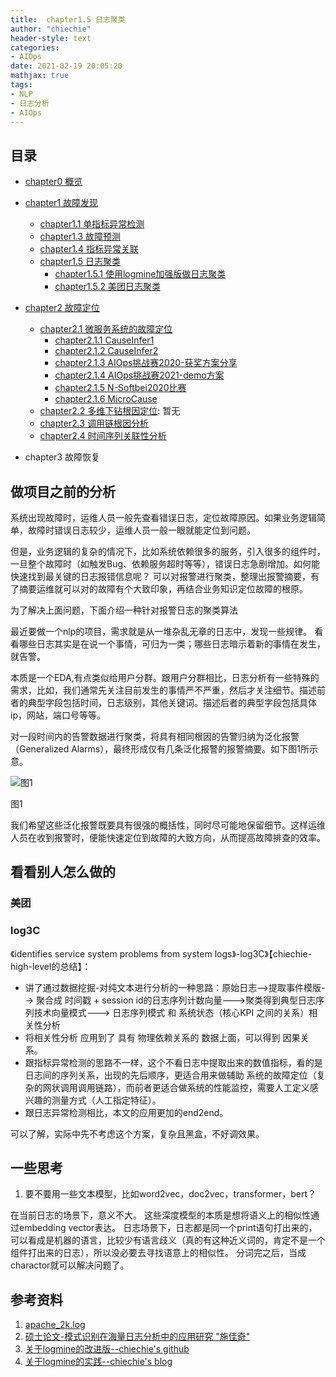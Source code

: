 ```yaml
---
title:  chapter1.5 日志聚类
author: "chiechie"
header-style: text
categories: 
- AIOps
date: 2021-02-19 20:05:20
mathjax: true
tags:
- NLP
- 日志分析
- AIOps
---
```


## 目录
- [chapter0 概览](https://chiechie.github.io/2021/05/21/AI/AIOps/AIOps-0-summary/)
- [chapter1 故障发现](https://chiechie.github.io/2021/05/21/AI/AIOps/AIOps-1-event-generate/)
	- [chapter1.1 单指标异常检测](https://chiechie.github.io/2021/05/21/AI/AIOps/AIOps-1_1-kpi-detector/)
	- [chapter1.3 故障预测](https://chiechie.github.io/2021/03/04/AI/AIOps/AIOps-1_2-fault-prediction/)
	- [chapter1.4 指标异常关联](https://chiechie.github.io/2021/05/21/AI/AIOps/AIOps-1_4-kpi-correlation/)
	- [chapter1.5 日志聚类](https://chiechie.github.io/2021/02/19/AI/AIOps/AIOps-1_5-log-analysis/)
		- [chapter1.5.1 使用logmine加强版做日志聚类](https://chiechie.github.io/2021/03/04/AI/AIOps/AIOps-1_5_1-log-analysis_logmine/)
		- [chapter1.5.2 美团日志聚类](https://chiechie.github.io/2021/03/04/AI/AIOps/AIOps-1_5_2-log-analysis_meituan/)
	
- [chapter2 故障定位](https://chiechie.github.io/2021/05/21/AI/AIOps/AIOps-2-event-analysis/)
	- [chapter2.1 微服务系统的故障定位](https://chiechie.github.io/2021/05/21/AI/AIOps/AIOps-2_1-topo-rca/)
		- [chapter2.1.1 CauseInfer1](https://chiechie.github.io/2021/03/02/AI/AIOps/AIOps-2_1_1-topo-rca-causeinfer-notes1/)
		- [chapter2.1.2 CauseInfer2](https://chiechie.github.io/2021/03/03/AI/AIOps/AIOps-2_1_2-topo-rca-causeinfer-notes2/)
		- [chapter2.1.3 AIOps挑战赛2020-获奖方案分享](https://chiechie.github.io/2021/03/10/AI/AIOps/AIOps-2_1_3-topo-rca-aiops2020/)
		- [chapter2.1.4 AIOps挑战赛2021-demo方案](https://chiechie.github.io/2021/03/09/AI/AIOps/AIOps-2_1_4-topo-rca-aiops2021/)
		- [chapter2.1.5 N-Softbei2020比赛](https://chiechie.github.io/2021/03/10/AI/AIOps/AIOps-2_1_5-topo-rca-cnsoftbei2020/)
		- [chapter2.1.6 MicroCause](https://chiechie.github.io/2021/05/21/AI/AIOps/AIOps-2_1_6-topo-rca-MicroCause)
	- [chapter2.2 多维下钻根因定位](https://chiechie.github.io/2021/05/21/AI/AIOps/AIOps-2_2-multi-dimensional-rca/): 暂无
	- [chapter2.3 调用链根因分析](https://chiechie.github.io/2021/03/15/AI/AIOps/AIOps-2_3-trace_rca/)
	- [chapter2.4 时间序列关联性分析](https://chiechie.github.io/2021/04/14/AI/AIOps/AIOps-2_4-metric_event_correlation/)
- chapter3 故障恢复
## 做项目之前的分析

系统出现故障时，运维人员一般先查看错误日志，定位故障原因。如果业务逻辑简单，故障时错误日志较少，运维人员一般一眼就能定位到问题。

但是，业务逻辑的复杂的情况下，比如系统依赖很多的服务，引入很多的组件时，一旦整个故障时（如触发Bug、依赖服务超时等等），错误日志急剧增加。如何能快速找到最关键的日志报错信息呢？ 可以对报警进行聚类，整理出报警摘要，有了摘要运维就可以对的故障有个大致印象，再结合业务知识定位故障的根原。

为了解决上面问题，下面介绍一种针对报警日志的聚类算法

最近要做一个nlp的项目，需求就是从一堆杂乱无章的日志中，发现一些规律。
看看哪些日志其实是在说一个事情，可归为一类；哪些日志暗示着新的事情在发生，就告警。

本质是一个EDA,有点类似给用户分群。跟用户分群相比，日志分析有一些特殊的需求，比如，我们通常先关注目前发生的事情严不严重，然后才关注细节。描述前者的典型字段包括时间，日志级别，其他关键词。描述后者的典型字段包括具体ip，网站，端口号等等。

对一段时间内的告警数据进行聚类，将具有相同根因的告警归纳为泛化报警（Generalized Alarms），最终形成仅有几条泛化报警的报警摘要。如下图1所示意。

![图1](https://p0.meituan.net/travelcube/0405c8ee9e4e3ea813eedf46c803101122272.png)

图1

我们希望这些泛化报警既要具有很强的概括性，同时尽可能地保留细节。这样运维人员在收到报警时，便能快速定位到故障的大致方向，从而提高故障排查的效率。

## 看看别人怎么做的

### 美团

### log3C

《identifies service system problems from system logs》-log3C》【chiechie-high-level的总结】：

- 讲了通过数据挖掘-对纯文本进行分析的一种思路：原始日志-->提取事件模版--> 聚合成 时间戳 + session id的日志序列计数向量--->聚类得到典型日志序列技术向量模式---> 日志序列模式 和 系统状态（核心KPI 之间的关系）相关性分析
- 将相关性分析 应用到了 具有 物理依赖关系的 数据上面，可以得到 因果关系。
- 跟指标异常检测的思路不一样，这个不看日志中提取出来的数值指标，看的是日志间的序列关系，出现的先后顺序，更适合用来做辅助 系统的故障定位（复杂的网状调用调用链路），而前者更适合做系统的性能监控，需要人工定义感兴趣的测量方式（人工指定特征）。
- 跟日志异常检测相比，本文的应用更加的end2end。

可以了解，实际中先不考虑这个方案，复杂且黑盒，不好调效果。



## 一些思考

1. 要不要用一些文本模型，比如word2vec，doc2vec，transformer，bert？

在当前日志的场景下，意义不大。
这些深度模型的本质是想将语义上的相似性通过embedding vector表达。
日志场景下，日志都是同一个print语句打出来的，可以看成是机器的语言，比较少有语言歧义（真的有这种近义词的，肯定不是一个组件打出来的日志），所以没必要去寻找语意上的相似性。
分词完之后，当成charactor就可以解决问题了。


## 参考资料

1. [apache_2k.log](https://github.com/logpai/logparser/blob/master/logs/Apache/Apache_2k.log)
2. [硕士论文-模式识别在海量日志分析中的应用研究  "施佳奇"](https://www.ixueshu.com/h5/document/814a23b6b51168d40153bcb23ef479f1318947a18e7f9386.html)
3. [关于logmine的改进版--chiechie's github](https://github.com/chiechie/LogRobot)
4. [关于logmine的实践--chiechie's blog](https://chiechie.github.io/2021/03/04/AIOps/logmine-notes/)
